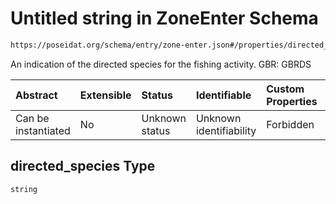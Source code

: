 # Untitled string in ZoneEnter Schema

```txt
https://poseidat.org/schema/entry/zone-enter.json#/properties/directed_species
```

An indication of the directed species for the fishing activity. GBR: GBRDS

| Abstract            | Extensible | Status         | Identifiable            | Custom Properties | Additional Properties | Access Restrictions | Defined In                                                               |
| :------------------ | :--------- | :------------- | :---------------------- | :---------------- | :-------------------- | :------------------ | :----------------------------------------------------------------------- |
| Can be instantiated | No         | Unknown status | Unknown identifiability | Forbidden         | Allowed               | none                | [zone-enter.json*](schemas/entry/zone-enter.json "open original schema") |

## directed_species Type

`string`
